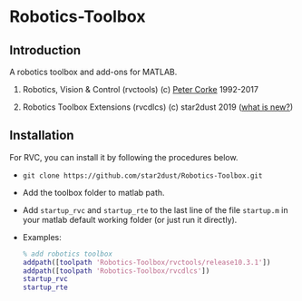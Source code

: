 # Robotics-Toolbox
## Introduction

A robotics toolbox and add-ons for MATLAB.

1. Robotics, Vision &amp; Control (rvctools) (c) [Peter Corke](http://www.petercorke.com) 1992-2017 

2. Robotics Toolbox Extensions  (rvcdlcs)  (c) star2dust 2019 ([what is new?](https://github.com/star2dust/Robotics-Toolbox/tree/master/rvcdlcs))

## Installation

For RVC, you can install it by following the procedures below.

- `git clone https://github.com/star2dust/Robotics-Toolbox.git`

- Add the toolbox folder to matlab path.
  
- Add `startup_rvc` and `startup_rte` to the last line of the file `startup.m` in your matlab default working folder (or just run it directly).

- Examples:

  ```matlab
  % add robotics toolbox
  addpath([toolpath 'Robotics-Toolbox/rvctools/release10.3.1'])
  addpath([toolpath 'Robotics-Toolbox/rvcdlcs'])
  startup_rvc
  startup_rte
  ```


